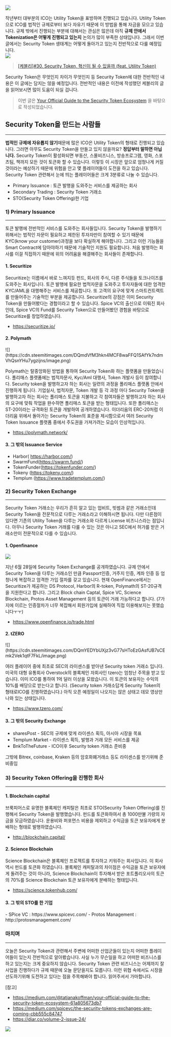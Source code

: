 ![](https://cdn.steemitimages.com/DQmTmzezjoCjFpuRNgGnPbpttPmqdMk2urUtaCyN132XSHV/image.png)

작년부터 대부분의 ICO는 Utility Token을 표방하며 진행되고 있습니다. Utility Token으로 ICO를  법적인 규제로부터 보다 자유기 때문에 이 방법을 통해 자금을 모으고 있습니다.  규제 밖에서 진행되는 부분에 대해서는 관심은 많은데 아직 <B>규제 안에서 Tokenization은 어떻게 진행되고 있는지</B> 논의가 많이 부족한 상태입니다. 그래서 이번 글에서는 Security Token 생태계는 어떻게 돌아가고 있는지 전반적으로 다룰 예정입니다.  
![](https://cdn.steemitimages.com/DQmPjF1H5CCw4ns5EUDY4APt3RXUVGF8QQuRWFYcqABXCbB/image.png)
>[[케블리]#30. Security Token, 혁신이 될 수 있을까 (feat. Utility Token)
](https://steemit.com/kr/@kblock/30-security-token-feat-utility-token)


 Security Token은 무엇인지 차이가 무엇인지 등 Security Token에 대한 전반적인 내용은 이 글에는 담지는 않을 예정입니다. 전반적인 내용은 이전에 작성했던 케블리의 글을 읽어보시면 많이 도움이 되실 겁니다.



 

>이번 글은  [Your Official Guide to the Security Token Ecosystem](https://medium.com/@tatianakoffman/your-official-guide-to-the-security-token-ecosystem-61a805673db7) 을 바탕으로 작성되었습니다. 


<h2>Security Token을 만드는 사람들</h2>

-------------------------------------------------

<b>법적인 규제에 자유롭지 않기</b>때문에 많은 ICO은 Utility Token의 형태로 진행되고 있습니다. 그러면 아무도 Security Token을 만들고 있지 않을까요? <b>정답부터 말하면 아닙니다.</b> Security Token이 활성화되면 부동산, 스몰비즈니스, 방송프로그램, 영화, 스포츠팀, 책까지 모든 것이 토큰화 할 수 있습니다. 이렇듯  이 시장은 앞으로 엄청나게 커질 것이라는 예상하기 때문에 위험을 안고 몇 플레이어들이 도전을 하고 있습니다.  Security Token 관련해서 눈에 띄는 플레이어들은 크게 3분류로 나눌 수 있습니다.  

- Primary Issuance  : 토큰 발행을 도와주는 서비스를 제공하는 회사
- Secondary Trading : Security Token 거래소
- STO(Security Token Offering)한 기업



<h3>1) Primary Issuance  </h3>

-------------------------------------------------

토큰 발행에 전반적인 서비스를 도와주는 회사들입니다. Security Token을 발행하기 위해서는 법적인 자문이 필요하고 제한된 투자자만이 참여할 수 있기 때문에 KYC(know your customer)과정을 보다 확실하게 해야합니다. 그리고 이런 기능들을 Smart Contract에 담아야하기 때문에 기술적인 지원도 필요합니다. 처음 발행하는 회사를 이걸 직접하기 때문에 위의 어려움을 해결해주는 회사들이 존재합니다.

<h4>1.  Securitize </h4>
 
Securitize는 이름에서 바로 느껴지듯 펀드, 회사의 주식, 다른 주식들을 토크나이즈를 도와주는 회사입니다. 토큰 발행에 필요한 법적자문을 도와주고 투자자들에 대한 엄격한 KYC/AML을 대행해주는 서비스를 제공합니다. 또 고객의 요구에 맞게 스마트컨트랙트를 만들어주는 기술적인 부분을 제공합니다. Securitize의 강점은 이미 Security Token을 만들어봤다는 경험이라고 할 수 있습니다. Spice VC의 출신으로 이뤄진 회사인데, Spice VC의 Fund를 Security Token으로 만들어봤던 경험을 바탕으로 Securitize를 창업하였습니다. 

- https://securitize.io/

<h4>2. Polymath </h4>
![](https://cdn.steemitimages.com/DQmdVfM3hkn4MCF8waFFQ1SAfYk7ndmVhQsnYHu7ygzijns/image.png)

Polymath는 탈중앙화된 방법을 통하여 Security Token화 하는 플랫폼을 만들었습니다. 폴리매스 플랫폼에는 법적자문사, Kyc/Aml 대행사, Token 개발사 등이 참여합니다. Security token을 발행하고자 하는 회사는 일련의 과정을 폴리매스 플랫폼 안에서 진행하게 됩니다. 기업실사, 법적자문, Token 개발 등 각 과정 마다 Security Token을 발행하고자 하는 회사는 폴리매스 토큰을 지불하고 각 참여자들은 발행하고자 하는 회사의 요구에 맞춰 작업을 완수하면 폴리매스 토큰을 받는 형태입니다. 또한 폴리매스는 ST-20이라는 규격화된 토큰을 개발하여 공개하였습니다. 이더리움의 ERC-20처럼 이더리움 위에서 돌아가는 Security Token의 표준을 제시함으로서 여러 Security Token Issuance 플랫폼 중에서 주도권을 가져가려는 모습이 인상적입니다.

- https://polymath.network/

<h4>3. 그 밖의 Issuance Service</h4>

- Harbor( https://harbor.com/) 
- SwarmFund(https://swarm.fund/)
- TokenFunder(https://tokenfunder.com/)
- Tokeny (https://tokeny.com/)
- Templum (https://www.tradetemplum.com/)


<h3>2) Security Token Exchange </h3>

---------------------------------------------

 Security Token 거래소는 우리가 흔히 알고 있는 업비트, 빗썸과 같은 거래소인데 Security Token을 전문적으로 다루는 거래소라고 이해하시면 됩니다. 다만 다른점이 있다면 기존의 Utility Token을 다루는 거래소와 다르게 License 비즈니스라는 점입니다. 아무나 Security Token 거래를 다룰 수 있는 것은 아니고 SEC에서 허가를 받은 거래소만이 전문적으로 다를 수 있습니다. 


<h4>1. Openfinance</h4>

![](https://cdn.steemitimages.com/DQmWz7xj5RzPj8wu3qr1yF4Suj1Dnqkegq8rFijPqRPfuPf/image.png)

 지난 6월 28일에 Security Token Exchange를 공개하였습니다. 규제 안에서 Security Token을 다루는 거래소인 만큼 Passport인증, 거주지 인증, 계좌 인증 등  엄청나게 복잡하고 엄격한 가입 절차를 갖고 있습니다. 현재 OpenFinance에서는 Securitize가 제공하는 DS Protocol, Harbor의 R-token, Polymath의 ST-20규격을 지원한다고 합니다. 그리고 Block chain Captal, Spice VC, Science Blockchain, Protos Asset Management 등의 토큰이 거래 가능하다고 합니다.
 (7가지에 이르는 인증절차가 너무 복잡해서 회원가입에 실패하여 직접 이용해보지는 못했습니다ㅜㅜ)
 
 - https://www.openfinance.io/trade.html
 
<h4> 2. tZERO </h4>
![](https://cdn.steemitimages.com/DQmYEDYbUXjz3vG77sHToEzGAsfUB7sCEmk2Vek1qtF7FkL/image.png)
 
 여러 플레이어 중에 최초로 SEC의 라이센스를 받아낸 Security token 거래소 입니다. 미국의 대형 유통회사 Overstock의 블록체인 자회사인 tzero는 엄청난 주목을 받고 있습니다. 이미 ICO를 통하여 1억 달러 이상을 모왔습니다. 이 토큰의 보유자는 수익의 10%를 배당으로 받는다고 합니다. (Security token 거래소답게 Security Token의 형태로ICO를 진행하였습니다.) 아직 오픈 예정일이 나오지는 않은 상태고 데모 영상만 나와 있는 상태입니다.

- https://www.tzero.com/

<h4> 3. 그 밖의 Security Exchange</h4>
 
- sharesPost - SEC의 규제에 맞게 라이센스 획득, 아시아 시장을 목표
- Templum Market - 라이센스 획득, 발행과 거래 모든 서비스를 제공
- BnkToTheFuture - ICO이후 Security token 거래소 준비중

그밖에 Bitrex, coinbase, Kraken 등의 암호화폐거래소 등도 라이센스를 받기위해 준비중임

<h3>3) Security Token Offering을 진행한 회사 </h3>

------------------------------------------------------

<h4>1. Blockchain capital</h4>

브룩피어스로 유명한 블록체인 캐피탈은 최초로 STO(Security Token Offering)를 진행해서 Security Token을 발행했습니다. 펀드를 토큰화하여서 총 1000만불 가량의 자금을 모금하였습니다. 운용비와 퍼포먼스 비용을 제외하고 수익금을 토큰 보유자에게 분배하는 형태로 발행하였습니다.

- http://blockchain.capital/

<h4>2. Science Blockchain</h4>
 Science Blockchain은 블록체인 프로젝트를 투자하고 키워주는 회사입니다. 이 회사 역시 펀드를 토큰화 하였습니다. 블록체인 캐피탈과의 차이점은 수익금을 토큰 보유자에게 돌려주는 것이 아니라, Science Blockchain이 투자해서 받은 포트폴리오사의 토큰의 70%를 Science Blockchain 토큰 보유자에게 분배하는 형태입니다.

 - https://science.tokenhub.com/
 
<h4>3. 그 밖의 STO를 한 기업</h4>
- SPice VC : https://www.spicevc.com/
- Protos Management :  http://protosmanagement.com/


<h3> 마치며 </h3>

-------------------
오늘은  Security Token과 관련해서 주변에 어떠한 산업군들이 있는지 어떠한 플레이어들이 있는지 전반적으로 알아봤습니다. 사실 누가 무슨일을 하고 어떠한 비즈니스를 하고 있는지는 크게 중요하지 않습니다. Security Token 관련 비즈니스는 어제까지 잘 사업을 진행하다가 규제 때문에 오늘 문닫을지도 모릅니다. 이런 위협 속에서도 시장을 선도하기위해 도전하고 있다는 점을 주목해봐야 합니다. 읽어주셔서 가마합니다.

[참고]
- https://medium.com/@tatianakoffman/your-official-guide-to-the-security-token-ecosystem-61a805673db7
- https://medium.com/spicevc/the-security-tokens-exchanges-are-coming-cbb555c84747
- https://diar.co/volume-2-issue-24/

![](https://cdn.steemitimages.com/DQmVFsmAqf61TitfR8wcZ5xoMd4Tn4R4yvmCpadXq23TUc4/image.png)